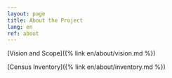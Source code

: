 ```yaml
---
layout: page
title: About the Project
lang: en
ref: about
---
```


[Vision and Scope]({% link en/about/vision.md %})

[Census Inventory]({% link en/about/inventory.md %})
